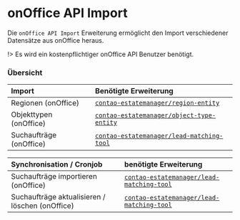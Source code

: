 # onOffice API Import

Die `onOffice API Import` Erweiterung ermöglicht den Import verschiedener Datensätze aus onOffice heraus.

!> Es wird ein kostenpflichtiger onOffice API Benutzer benötigt.

### Übersicht

| Import                  | Benötigte Erweiterung                                                                                   |
|:------------------------|:--------------------------------------------------------------------------------------------------------|
| Regionen (onOffice)     | [`contao-estatemanager/region-entity`](https://github.com/contao-estatemanager/region-entity)           |
| Objekttypen (onOffice)  | [`contao-estatemanager/object-type-entity`](https://github.com/contao-estatemanager/object-type-entity) |
| Suchaufträge (onOffice) | [`contao-estatemanager/lead-matching-tool`](https://github.com/contao-estatemanager/lead-matching-tool) |

| Synchronisation / Cronjob                       | benötigte Erweiterung                                                                                    |
|:------------------------------------------------|:---------------------------------------------------------------------------------------------------------|
| Suchaufträge importieren (onOffice)             | [`contao-estatemanager/lead-matching-tool`](https://github.com/contao-estatemanager/lead-matching-tool)  |
| Suchaufträge aktualisieren / löschen (onOffice) | [`contao-estatemanager/lead-matching-tool`](https://github.com/contao-estatemanager/lead-matching-tool)  |
